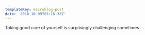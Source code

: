 ```yaml
---
templateKey: microblog-post
date: '2018-10-09T03:16:38Z'
---
```


Taking good care of yourself is surprisingly challenging sometimes.


